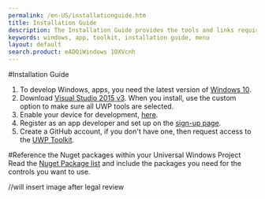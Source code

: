 ```yaml
---
permalink: /en-US/installationguide.htm
title: Installation Guide
description: The Installation Guide provides the tools and links required to install the UWP Toolkit and develop Windows applications
keywords: windows, app, toolkit, installation guide, menu
layout: default
search.product: eADQiWindows 10XVcnh
---
```


#Installation Guide

1. To develop Windows, apps, you need the latest version of [Windows 10](http://go.microsoft.com/fwlink/p/?LinkId=619312). 
2. Download [Visual Studio 2015 v3](https://developer.microsoft.com/en-us/windows/downloads). When you install, use the custom option to make sure all UWP tools are selected. 
3. Enable your device for development, [here](https://msdn.microsoft.com/windows/uwp/get-started/enable-your-device-for-development). 
4. Register as an app developer and set up on the [sign-up page](https://msdn.microsoft.com/windows/uwp/get-started/sign-up). 
5. Create a GitHub account, if you don't have one, then request access to the [UWP Toolkit](https://github.com/Microsoft/UWPCommunityToolkit-docs).  

#Reference the Nuget packages within your Universal Windows Project
Read the [Nuget Package list](nugetpackages.md) and include the packages you need for the controls you want to use.

//will insert image after legal review

